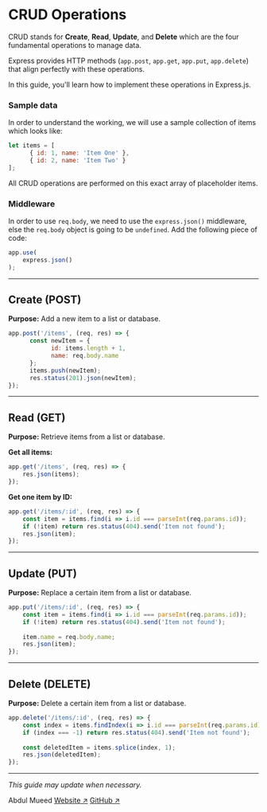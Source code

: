 # CRUD Operations

CRUD stands for **Create**, **Read**, **Update**, and **Delete** which are the four fundamental operations to manage data.

Express provides HTTP methods (`app.post`, `app.get`, `app.put`, `app.delete`) that align perfectly with these operations.

In this guide, you'll learn how to implement these operations in Express.js.

### Sample data
In order to understand the working, we will use a sample collection of items which looks like:
```js
let items = [
      { id: 1, name: 'Item One' },
      { id: 2, name: 'Item Two' }
];
```
All CRUD operations are performed on this exact array of placeholder items.

### Middleware
In order to use `req.body`, we need to use the `express.json()` middleware, else the `req.body` object is going to be `undefined`.
Add the following piece of code:

```js
app.use(
    express.json()
);
```

---

## Create (POST)

**Purpose:** Add a new item to a list or database.

```js
app.post('/items', (req, res) => {
      const newItem = {
            id: items.length + 1,
            name: req.body.name
      };
      items.push(newItem);
      res.status(201).json(newItem);
});
```

---

## Read (GET)

**Purpose:** Retrieve items from a list or database.

**Get all items:**

```js
app.get('/items', (req, res) => {
    res.json(items);
});
```

**Get one item by ID:**

```js
app.get('/items/:id', (req, res) => {
    const item = items.find(i => i.id === parseInt(req.params.id));
    if (!item) return res.status(404).send('Item not found');
    res.json(item);
});
```

---

## Update (PUT)

**Purpose:** Replace a certain item from a list or database.

```js
app.put('/items/:id', (req, res) => {
    const item = items.find(i => i.id === parseInt(req.params.id));
    if (!item) return res.status(404).send('Item not found');
    
    item.name = req.body.name;
    res.json(item);
});
```

---

## Delete (DELETE)

**Purpose:** Delete a certain item from a list or database.

```js
app.delete('/items/:id', (req, res) => {
    const index = items.findIndex(i => i.id === parseInt(req.params.id));
    if (index === -1) return res.status(404).send('Item not found');
    
    const deletedItem = items.splice(index, 1);
    res.json(deletedItem);
});
```

---

_This guide may update when necessary._ 

Abdul Mueed [Website ↗](https://mueed.xyz/) [GitHub ↗](https://mueed.xyz/github)